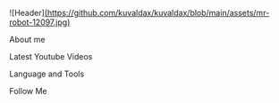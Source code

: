 ![Header][(https://github.com/kuvaldax/kuvaldax/blob/main/assets/mr-robot-12097.jpg)](https://github.com/kuvaldax/kuvaldax/)

About me

Latest Youtube Videos

Language and Tools

Follow Me